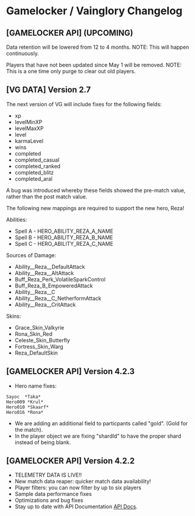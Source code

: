 # Gamelocker / Vainglory Changelog

## [GAMELOCKER API] (UPCOMING)

Data retention will be lowered from 12 to 4 months.
NOTE: This will happen continuously.

Players that have not been updated since May 1 will be removed.
NOTE: This is a one time only purge to clear out old players.

## [VG DATA] Version 2.7

The next version of VG will include fixes for the following fields:
  * xp
  * levelMinXP
  * levelMaxXP
  * level
  * karmaLevel
  * wins
  * completed
  * completed_casual
  * completed_ranked
  * completed_blitz
  * completed_aral

A bug was introduced whereby these fields showed the pre-match value, rather
than the post match value.  

The following new mappings are required to support the new hero, Reza!

Abilities:
  * Spell A - HERO_ABILITY_REZA_A_NAME
  * Spell B - HERO_ABILITY_REZA_B_NAME
  * Spell C - HERO_ABILITY_REZA_C_NAME

Sources of Damage:
  * Ability__Reza__DefaultAttack
  * Ability__Reza__AltAttack
  * Buff_Reza_Perk_VolatileSparkControl
  * Buff_Reza_B_EmpoweredAttack
  * Ability__Reza__C
  * Ability__Reza__C_NetherformAttack
  * Ability__Reza__CritAttack

Skins:
  * Grace_Skin_Valkyrie
  * Rona_Skin_Red
  * Celeste_Skin_Butterfly
  * Fortress_Skin_Warg
  * Reza_DefaultSkin

## [GAMELOCKER API] Version 4.2.3
- Hero name fixes:

```
Sayoc  *Taka*  
Hero009 *Krul*  
Hero010 *Skaarf*
Hero016 *Rona*
```

- We are adding an additional field to particpants called "gold". (Gold for the match).
- In the player object we are fixing "shardId" to have the proper shard instead of being blank.

## [GAMELOCKER API] Version 4.2.2
- TELEMETRY DATA IS LIVE!!
- New match data reaper: quicker match data availability!
- Player filters: you can now filter by up to six players
- Sample data performance fixes
- Optimizations and bug fixes
- Stay up to date with API Documentation [API Docs](https://developer.vainglorygame.com/docs?).

